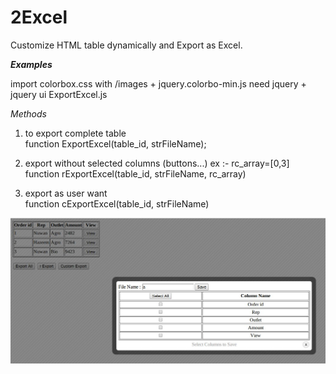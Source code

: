2Excel
======

Customize HTML table dynamically and Export as Excel.

***Examples***

import colorbox.css with /images + jquery.colorbo-min.js
need jquery + jquery ui
ExportExcel.js

*Methods*

1. to export complete table  
function ExportExcel(table_id, strFileName);

2. export without selected columns (buttons...)     ex :- rc_array=[0,3]   
function rExportExcel(table_id, strFileName, rc_array)

3. export as user want   
function cExportExcel(table_id, strFileName)

![ScreenShot](http://raw.githubusercontent.com/oshanz/2Excel/master/pic.jpg)
